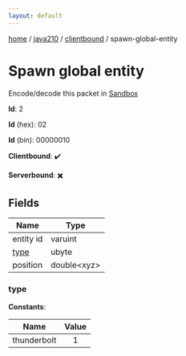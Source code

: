 ```yaml
---
layout: default
---
```


[home](/)  /  [java210](/protocol/java210)  /  [clientbound](/protocol/java210/clientbound)  /  spawn-global-entity

# Spawn global entity

Encode/decode this packet in [Sandbox](../../../sandbox/java210#Clientbound.SpawnGlobalEntity)

**Id**: 2

**Id** (hex): 02

**Id** (bin): 00000010

**Clientbound**: ✔️

**Serverbound**: ✖️

## Fields

Name | Type
---|---
entity id | varuint
[type](#type) | ubyte
position | double&lt;xyz&gt;

### type

**Constants**:

Name | Value
---|:---:
thunderbolt | 1
